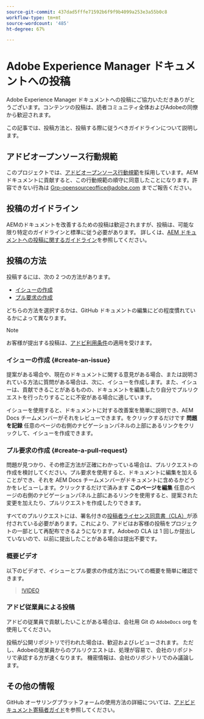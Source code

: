 ```yaml
---
source-git-commit: 437dad5fffe71592b6f9f9b4099a253e3a55b0c8
workflow-type: tm+mt
source-wordcount: '485'
ht-degree: 67%

---
```

# Adobe Experience Manager ドキュメントへの投稿

Adobe Experience Manager ドキュメントへの投稿にご協力いただきありがとうございます。コンテンツの投稿は、読者コミュニティ全体およびAdobeの同僚から歓迎されます。

この記事では、投稿方法と、投稿する際に従うべきガイドラインについて説明します。

## アドビオープンソース行動規範

このプロジェクトでは、[アドビオープンソース行動規範](code-of-conduct.md)を採用しています。AEM ドキュメントに貢献すると、この行動規範の順守に同意したことになります。許容できない行為は [Grp-opensourceoffice@adobe.com](mailto:Grp-opensourceoffice@adobe.com) までご報告ください。

## 投稿のガイドライン

AEMのドキュメントを改善するための投稿は歓迎されますが、投稿は、可能な限り特定のガイドラインと標準に従う必要があります。 詳しくは、[AEM ドキュメントへの投稿に関するガイドライン](guidelines.md)を参照してください。

## 投稿の方法

投稿するには、次の 2 つの方法があります。

* [イシューの作成](#create-an-issue)
* [プル要求の作成](#create-a-pull-request)

どちらの方法を選択するかは、GitHub ドキュメントの編集にどの程度慣れているかによって異なります。

>[!NOTE]
>
>お客様が提出する投稿は、[アドビ利用条件](https://www.adobe.com/jp/legal/terms.html)の適用を受けます。

### イシューの作成 {#create-an-issue}

提案がある場合や、現在のドキュメントに関する意見がある場合、または説明されている方法に質問がある場合は、次に、イシューを作成します。また、イシューは、貢献できることがあるものの、ドキュメントを編集したり自分でプルリクエストを行ったりすることに不安がある場合に適しています。

イシューを使用すると、ドキュメントに対する改善案を簡単に説明でき、AEM Docs チームメンバーがそれをレビューできます。をクリックするだけです **問題を記録** 任意のページの右側のナビゲーションパネルの上部にあるリンクをクリックして、イシューを作成できます。

### プル要求の作成 {#create-a-pull-request}

問題が見つかり、その修正方法が正確にわかっている場合は、プルリクエストの作成を検討してください。プル要求を使用すると、ドキュメントに編集を加えることができ、それを AEM Docs チームメンバーがドキュメントに含めるかどうかをレビューします。クリックするだけで済みます **このページを編集** 任意のページの右側のナビゲーションパネル上部にあるリンクを使用すると、提案された変更を加えたり、プルリクエストを作成したりできます。

すべてのプルリクエストには、署名付きの[投稿者ライセンス同意書（CLA）](https://opensource.adobe.com/cla.html)が添付されている必要があります。これにより、アドビはお客様の投稿をプロジェクトの一部として再配布できるようになります。Adobeの CLA は 1 回しか提出していないので、以前に提出したことがある場合は提出不要です。

### 概要ビデオ

以下のビデオで、イシューとプル要求の作成方法についての概要を簡単に確認できます。

>[!VIDEO](https://video.tv.adobe.com/v/27069)

### アドビ従業員による投稿

アドビの従業員で貢献したいことがある場合は、会社用 Git の `AdobeDocs` org を使用してください。

投稿が公開リポジトリで行われた場合は、歓迎およびレビューされます。 ただし、Adobeの従業員からのプルリクエストは、処理が容易で、会社のリポジトリで承認する方が速くなります。 機密情報は、会社のリポジトリでのみ議論します。

## その他の情報

GitHub オーサリングプラットフォームの使用方法の詳細については、[アドビドキュメント寄稿者ガイド](https://experienceleague.adobe.com/en/docs/contributor/contributor-guide/introduction)を参照してください。
